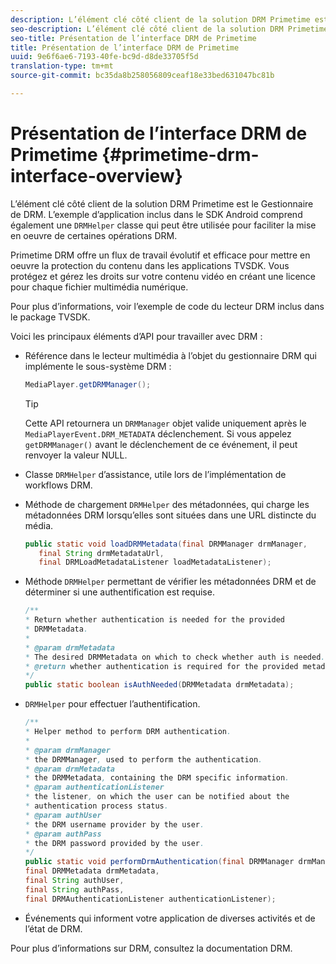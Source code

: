 ```yaml
---
description: L’élément clé côté client de la solution DRM Primetime est le Gestionnaire de DRM. L’exemple d’application inclus dans le SDK Android comprend également une classe DRMHelper qui peut être utilisée pour faciliter la mise en oeuvre de certaines opérations DRM.
seo-description: L’élément clé côté client de la solution DRM Primetime est le Gestionnaire de DRM. L’exemple d’application inclus dans le SDK Android comprend également une classe DRMHelper qui peut être utilisée pour faciliter la mise en oeuvre de certaines opérations DRM.
seo-title: Présentation de l’interface DRM de Primetime
title: Présentation de l’interface DRM de Primetime
uuid: 9e6f6ae6-7193-40fe-bc9d-d8de33705f5d
translation-type: tm+mt
source-git-commit: bc35da8b258056809ceaf18e33bed631047bc81b

---
```



# Présentation de l’interface DRM de Primetime {#primetime-drm-interface-overview}

L’élément clé côté client de la solution DRM Primetime est le Gestionnaire de DRM. L’exemple d’application inclus dans le SDK Android comprend également une `DRMHelper` classe qui peut être utilisée pour faciliter la mise en oeuvre de certaines opérations DRM.

<!--<a id="section_4DD54E085AB345FE9BE00865E56B28DB"></a>-->

Primetime DRM offre un flux de travail évolutif et efficace pour mettre en oeuvre la protection du contenu dans les applications TVSDK. Vous protégez et gérez les droits sur votre contenu vidéo en créant une licence pour chaque fichier multimédia numérique.

Pour plus d’informations, voir l’exemple de code du lecteur DRM inclus dans le package TVSDK.

Voici les principaux éléments d’API pour travailler avec DRM :

* Référence dans le lecteur multimédia à l’objet du gestionnaire DRM qui implémente le sous-système DRM :

   ```java
   MediaPlayer.getDRMManager();
   ```

   >[!TIP]
   >
   >Cette API retournera un `DRMManager` objet valide uniquement après le `MediaPlayerEvent.DRM_METADATA` déclenchement. Si vous appelez `getDRMManager()` avant le déclenchement de ce événement, il peut renvoyer la valeur NULL.

* Classe `DRMHelper` d’assistance, utile lors de l’implémentation de workflows DRM.
* Méthode de chargement `DRMHelper` des métadonnées, qui charge les métadonnées DRM lorsqu’elles sont situées dans une URL distincte du média.

   ```java
   public static void loadDRMMetadata(final DRMManager drmManager,  
      final String drmMetadataUrl,  
      final DRMLoadMetadataListener loadMetadataListener);
   ```

* Méthode `DRMHelper` permettant de vérifier les métadonnées DRM et de déterminer si une authentification est requise.

   ```java
   /** 
   * Return whether authentication is needed for the provided 
   * DRMMetadata. 
   * 
   * @param drmMetadata 
   * The desired DRMMetadata on which to check whether auth is needed. 
   * @return whether authentication is required for the provided metadata 
   */ 
   public static boolean isAuthNeeded(DRMMetadata drmMetadata);
   ```

* `DRMHelper` pour effectuer l’authentification.

   ```java
   /** 
   * Helper method to perform DRM authentication. 
   * 
   * @param drmManager 
   * the DRMManager, used to perform the authentication. 
   * @param drmMetadata 
   * the DRMMetadata, containing the DRM specific information. 
   * @param authenticationListener 
   * the listener, on which the user can be notified about the 
   * authentication process status. 
   * @param authUser 
   * the DRM username provider by the user. 
   * @param authPass 
   * the DRM password provided by the user. 
   */ 
   public static void performDrmAuthentication(final DRMManager drmManager,  
   final DRMMetadata drmMetadata,  
   final String authUser,  
   final String authPass,  
   final DRMAuthenticationListener authenticationListener);
   ```

* Événements qui informent votre application de diverses activités et de l’état de DRM.

Pour plus d’informations sur DRM, consultez la documentation [](https://helpx.adobe.com/primetime/user-guide.html)DRM.
